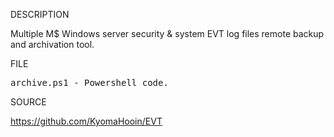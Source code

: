 
DESCRIPTION

Multiple M$ Windows server security & system EVT log files remote backup and archivation tool.

FILE

<pre>
archive.ps1 - Powershell code.
</pre>

SOURCE

https://github.com/KyomaHooin/EVT

